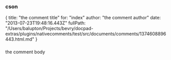 ### cson
{
  title: "the comment title"
  for: "index"
  author: "the comment author"
  date: "2013-07-23T19:48:16.443Z"
  fullPath: "/Users/balupton/Projects/bevry/docpad-extras/plugins/nativecomments/test/src/documents/comments/1374608896443.html.md"
}
###

the comment body
